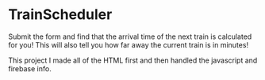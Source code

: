 # TrainScheduler

Submit the form and find that the arrival time of the next train is 
calculated for you! This will also tell you how far away the current 
train is in minutes!

This project I made all of the HTML first and then handled the javascript and firebase info.
